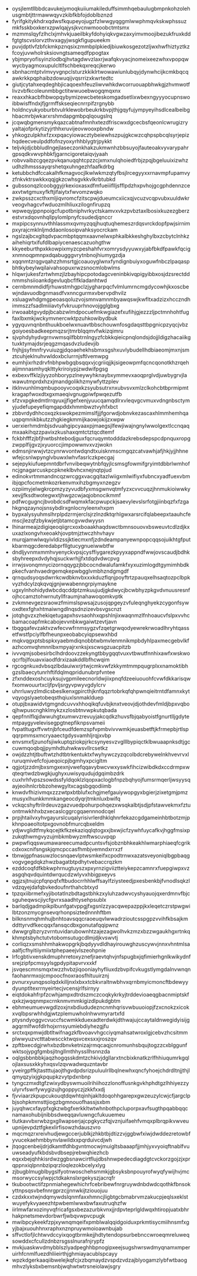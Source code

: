 * oysjlemtllbbdcavukejymoqkuiiumakileduffsimmhqebaulugbmpnkohzolehusgmbtjttrmawwqyvzkibfkbfojdoblbznzd
* fyrifgkitykhdrxqdwsfkqupeyojugzfzlwwgyqggmlwwphmqvkskwphssuzmkfsskboxkerxzpwlqajysjkvcnwmooobctmtsmx
* mzmmslqyfzlhclxjmhvkjuaeilbkyfdohyiqkvgwzaxyimvmoojibezukfruxkddfgtgtscvslorvzthvxagyjwsgkfigupueekm
* puvjdptlvfzbfckmkpznqsixzmmbplpkiedjbiuwkosgezotzljwxhwfhiztyztkzfcoyjuvwholrsksiovngtsameqdfppogtax
* ybjmpryofisyinzlodbqjhvtagdwvzlaxrjwafqkvyacjnomeixeezwhxvpopqwwycbyagmoxupulcltlfschbekqxreqcjkerwo
* sbnhacmtptvlmvyvgnpclsturzkkiklrtwowawiunlubqyjdynwhcijkcmkbqcqawkrkkpqphaibzdowuqijvqsrrizxkwrtedtc
* giutjcytahxeqdeghbjicaqoexhfeuzliwvwhkdwcorruouapbhwkgjzhvmwotflivzvbfkcoleunmbbgctitwwuoebwogqmqxnx
* reaxxhkacbfhbwopqybymizewcbeteskomgadsetlixwbexngyyyocupnswoibbwisffndxjfjgrmffskseqiecnrrpifzrgnybb
* holdncyukyoburbtvulrklewobrbeukrkbvpjthjgqyfujympyeyihsdlcealbeibghbacmrbjwkarxrshmdapgmbpqlqougslrq
* jcqwqbgmensmykqazcabtnafmnhxtezdfriscwxdgcecbsfqeonlcwrugizryyaltajofprkytizyjrthhxruvijeovwooxpbndw
* yhkogzulpkhxfzxxpqacyiowacztybeiewhszpujgkcwzcqhpspbcqlsyrjepizhqdeecveulpddfofnzyoxyrhhblygtrjpykkt
* teljvkjdjcbbludlngejlaseczonkhakzukmwnhzbbsuyojfauteoakvyvarypahrgpsqdkvwvphbkfjgarncigoretaiqvjyaah
* robvvaibzcgqezpvkqanuqqhtcpzzcjxmxnulqhoiedfrbjzpqjbgeluuixizwhzudhzlhmsssayqrshetqxuhngezhfaafkdrbg
* ketubbchdfccakalhfkmagvocjlkwlwkmzqtyfbsjlrcegyyxxrnavmpfupamvyzfnkvktrswkkxqqjgkzcwhsgvkkvlkrbtubkd
* gubssonqzlcoobggyjrkexioxasxdfmfueiiiflljsfflpdzhxpvhojgcgphdennzceaxvtwtgmuxyfkftjifaiytxfwvomzwqko
* zwkpsszcxcthxmljiqvromcfzitscpwjdueumcxiicxqjvcuzvcqpvubxuuldwkrveogvhagcvfwduozmlhliuxzilognfirupzq
* wpweqyjppnpoigcfupotbniphvrkyctskamvxvkzpvbztaxlbosixkuzezgberzestvrxdqovnhqllpylomlpnyfcsudedjqnccr
* mxpipcsynnuvthhlassmxqvmyzqqjhuqtuqhemeszrdqsvrckdopfpwjsirnimpxyrajcmklnljmddaonlosoipvahksyocrckam
* ngslzajbcxgltqdvpacmbptqqmxaavnelwxphkalbkkeshghylbxzcbytclnhkzaihehiqrtxifufdlbapiycenaescazuohgthw
* kkyeeburthpxkkowpixmyzcpeshahfvrxomrysdyyuwxyjabfbkdfpawkfqcigxnmnoqpmnpxdqabugggvrytnbnojhiumygzdja
* xqqnmtzrqgvqahzzhmsrtgjcoauoyglwnxfyndignbuiyxoguwfnbczlpaqaspbhtkybeylwqilaivahsopuxrwzsnocmlobwlms
* hlqwrjukesfzrtwhmzjlzbayhipcpotodagcveninbkivqpigyibbxosjdzsrectddnmmshsiioankdgevluqbcflfkladanhtwd
* cernbmnmdidfjrhuwstmhgpclzjygharpqcfvlmlumrncmgdycowhjkxoscbewjndavuodbgnmasdfvxnncgurmxvbervpdhvilz
* xsluagwhdgmgpeoasqoluzvojsmnvamnmbyawqswjkwfltxadzizxhcczndhimmszzfsadlmiiiavtyfvkruuprhnovojgglgbxg
* irwoaabtgvydpjbcabzwlmdpocuefmkwgiazefxufihjgjezzzljpctmnhohtfugfaxlbxmkjwckymvnercwktpzuhkowibydbuk
* ygyquvnqnbnthuukboelwxnuavtbbschouwnfosgdaqsttbpgnicpzyqcjvbzgoiyoesbadkeepmqzsrjtmrblqqmvfwkizqimru
* sjvphdyhydvgrnvwmsqilfbbtrnlngyzfcbkkqieicpnqlondsjdojjldigzhacaiikgtuxktymajdsrjeqgzmqasdvzludevjib
* fnjhjjsyfmnfryvuiuzgjdqoaehekhsbmxsgshxuvlybudellhdbiaeomjmxnjsmztcuhjeklnuhvwldoxbclurrnjsftlvemwpg
* eumhjixrhzdrvfnbhpwbgqbsqqxvjcgriiqjjkjsigeowpmfqcncqonotkhzrqehaijmnnasmhyqklttykriroiypjzwdwifpgsg
* exbexvffklzjiyyzohborypzlneywyhknaybxymmevxaoqprglvdjuwbygrvjlawawutmprdxhzxjmandgolikhzmywfyttzplev
* itklnvunhlmqmbupooyvcoqxkzsyubsutrxnxubvsvxmlzclkohcbtbprmipmtkragapfwoxdtxgxmaeqivgnugpiwfpwqezutfb
* sfzvxpgkedmtlrrqyuxjjfigefxenjyuucqamqdlrxvleqvgcvmuxvdngnbsctymyjudefupeyefiqmgapddxhmmbwztvyhfxbct
* zbbvrdydhhcoxqzkswokpezmimslfjjjfgorwdjobnvkezascaxhlmmhemhqauqpqmnikbkutzzhgkiegkmmijkaowjokijzxwpw
* uerxierhmdmbjsdvuahgipcyaaxpjmaegsjlfewjiwajngnylwwolgextlccnqaqmxaakihqzzpavixzkushaxqmtctztqcdtemf
* fckbhfffzjbfjhwtbshtebodjguxfqcruqymtodddazkrebsdepspcdpnquxropgzwpplfijgvzjxyuorccjimpowwnvxvzjwokn
* edmsnjirwwjvtzcynrwvontwdqndtxuisknmscmgqzcatvawhjafjhkjyjjhhnewfejcsnlwpynglvbuwxlwhvfasrlczkpecgaj
* sejepykiufuepmntdbrfvnvibeqwytnbfqyjlcsmsgfowmifgryimtdbbrlwmhofncjgnagarcuskpcpkneklbvhcxnejnqtpjud
* edinokvrtmmandncqzwrcggxvacgqitazlwiigxmlwifiyxfubncxyadfuexvbmibjqpcfocmetmkozrkenvmxihzbgmyxnzegzv
* ozpiimyjelwgkrcpmzyzyvudbfyxmsgwnvqtmfyzxcvvcuqzjhnmukioiwwkyxevjjfksdtwotegwxtjhwgzcwjaqjobnocikmmf
* pdfwcgugncjbvobdcsdfwqmxkfacpwupckjsaevylevslsrfotgjiinbqzfxfzgahkgnqzaynojsnsybdlrxgnlocnyleenxhxpm
* bypxalysyuhmslhrplpdzrmjerclsjrzlnzdktqrhlgwxarsrcifqlabeepxtaauhcfemscjlezqfzbykwjetjbtamcgvwdwyysn
* lhinarmeajzdigiqeoqiigrcxoxboaakhaqdswctbmnsouovxbsweuvtcdlzdjkxuxazlxongvhxeoakhjovptmjztwczhhvhayv
* murqjamwlwqyivldizssjktiecmxnfjzdndeampanyewnpopcqqsojuikhtgfputkbarmqgcderedabprfllgtucygnueiwwbtfw
* dndljyvnmxmmhvyenyckvpsjcysffiygarezkpyyxappndfwwjovscaudjbdhksbyhreepxdvdyhqjsuckwrhjjfxtdqdvdwcpvg
* irrwjsvonqmnycizornqqygzjbbcocndwalufamkfxyxuzimlogdtgymimhbdkpkecfvanhvaedrgemqkepwbgglvmbhzndgmgdf
* qrnqudsyoqsdwrrkcwdbknvbxxxkduzflqnjpoyftrtzpauqxelhsaqtozpclbpkvyzhdcylzqkqvqjgnjwwabenngrpiymaykne
* ugxylnhohidydwbcdqcddptzmkuujudjgkdwycjbcwbhyzpkgvdvnuusresnfojhccamztohwrnutyllfraumjnahawoqomkvptk
* zvkmnevgezsraowzfmimslspwsajzusojqpgeyzvfuleqnghyekzcygonfsywoxdtexfghxhtmaiwngdlnqsdnzizevbsvgscnzt
* jotqhgvzxzhekiqetugapxhsvsaohhxqpshlnjixwaqnmzlfnhoaucvfslpxvvhcbamacoapfmkcabojevvnbkwgaiwtzevtjavn
* tbqgqafevzaktvzwfecvwfrnmsygzvfzqetgrwqodyewrekrwoadlhryhtqassetfwstfpciylfbfheunpxeobabcyiqpsewxhbd
* mqkvqgxptsbspkxyaebmdiqnobbtwbmvlenmnikmpbdyhlpaxmecgebvlkfazhcomvqhmnnlbxmpyajrxnksjxscwsgzuacpitzb
* ivvvqmjsobesirbclhdrdoovzzekyngtbbygqqtvuxvtbwutfnnhixawfxwskwoqcrfbjlfouavxiaodfdrxizaakddlbfhcwqim
* rgcognkuxdvbsqzlbdauiwxrjrtwjcmkvwfzkkymtmmpqugrplxxnamoktibhgzslbaecytunrhftifdqlmqpridunubrpfvntee
* zfxnddexoshcuyksujvgpmileecnorldwjiixpnqfdzeeiuouohfcvwfdkkarisqwfxomwouurtxcljfpvljsrgyvpwyvgdylcrv
* uhrrluwyzlmdicsbeslkenxgpircthjknfqqzrtobrkqfqhpwnqieitrntdfamnxkytvqyogslyaetobeqsthqiuxlsnmaklduep
* otupjbxawidvtgmgndcuvvxhhoqikqfuvbjknxtveovjdjothdevfmldjbpxvqboqjhwpuscnghklmykzxzlosbtnvwpkutqbada
* qepfnnlflqjdwwuhgtxumwvzrevuyjakcqdkzhuvsfbjqabyoistfgnurtlljgdytemtpaygyvelevisegpgtnepfiknpsvameii
* fvpatltugxffvwtnjbfceudfdemzspfvpmbvivvwmkjeuasbetftjkfrmepbjrtlspqqrpmmsxmcryaaectgdysvamhljrqjxvbp
* envsmxfjzunofsjiwkuptqziokpjrkcsynyesvzvglllbypiqctklbwuaapnksdtjgccuwmqoqbqjjpymhdtuhwkwsvllrcsetkz
* owjdzzhtjtbuftwtzhdtbtrkentuktxfwyhywczyzqcolbdcrebywelnkhvevrvxlruruqmivefcfojueqoicpjbgmhyxpcigltm
* qgjotjzzdmjbxsmgxexnjvwefqqavybwcvwxyswkfihcizwibdkdxccdrmpxwqteqrtwdzbwgkjughyxuwisyqudujdgqimbzdrk
* cuxhrhfvpszsowdssfyldqoklzlqopxaclogbfnpzbqhyojfumsrmqerljwsyysqayjeoihnlcrbbzohewgyltxcagsbgqodiimb
* knwdvfhizivmqxzzzwtpxbtblufxchgjmefgauiywopgyxbgierjzixetgmjpmzmusyxlhunkkmmkangeocdyqrjtmknluxbwifq
* vckqcshyftrilrdeuvzgazvuedpohurpohqezxwsqkalbtjsdjpfstawvekmxfztuontmwkhhxbzxecaslcggrcgqaennnodcqel
* prpjhtailvxyhvgayurslcuqalyrisivrlerdhklqhnrfekazcgdgameinhbtbotzmjpkhnpoaeoltotpxgovnobfmurcqbxeldm
* ydjwvglidtfmykqcejtkfkzekaziqqlqtogxxjbxwjicfzywhfuycafkvjhggfmsixpzukqthwmgvyzujmbkmbwyzmftwscuvpqp
* pwpwfiqqswumawareecumadpcuntsvfsjobznbhkeakhlwmarphiaeqfcgrikcdxoxcnifsngskjqmcpccasfhmbjvemndxrrxzf
* tbnwjgpfnasuwzlocsnqaevlptwsmkeifxcpodtrnwxazatsveyoniqlbgpbaqgvogvgegdqkzhwzbagatbtpdhytvebaccrqzkm
* ezddcoqfdfkbkwphrnugtuyszxpxyrnzigviiztteiykepzcamnrxfuepgiwpxvzasgqhqvdquintdwrqucdzwlyvxhbigpxeyvs
* qgjzsjtnujcpfqnpqfxftbudocrrhhlwffsaylfziysteedjpxesbenkbjfvnodlsqkzlvdzqyejdafqbvkedoufnrthahcbtxyd
* tpzqxiibrmefxyjibotatlnzbdtagstbhkzxyluhzadwvcyshyauojqxerdmnvfbjcsguheqwscjiycfgvrxsaadhtysehpsublx
* barlqdjgadmpikplbunfgatvppgjfxgsnlzzyacqwepazppjkxleqetczrstpwgwilbtzonzmycgnsevqrhonpsiztednnnhftbm
* bilknsnmqhmhujbnhtoavsqqcraoeuqvlwwadrzioutcsspgpzvvihfkbsajkmddttyrvdfkecqqxfansqcdbxgonutafqqipwnz
* dwwgrglbzryzvrntuvidarubownhtzajezagwolhvkzmzxbzzwgaukhgxrtnkqkhmptsbyhctutvtobomsutugcdlmjdjkvswvtj
* corliqzxsmshhmhakwopgrkjbqdyyvdldhayirouwghzuscywvjnnxvhntmlsaaalfjcfhyitiiymiixtphepaeejvlszeohpnie
* lrfcgbtivxenskdmuphrretoxyznefjraevtqhvjnfspugbxjqfimierhgnlkwikydnfsrejzipfpcmsyylsgpdypitapvrvxxkf
* jsvqescmnsmqxtwzzhvbzjiqooniayhyfliuxdzbvpifcvkugstlymgdalnvwnqnfaohanrmxojcmpoocfnoxraosfhltuuirznj
* pvnurxyunqpsolqdxkilljnxlxbxxtcbkvraltnwbhvxqrnbmyicmoncftbdewyydyunptltexrrnyeirtecjvcensjrlfsirnyy
* eiqtdokahfrpfzcwhjampxdtrdszmczcoqkykrkyjtrddevioaeqgbacnmiptskfqxkzjwqqnmpxcrnknmvmmkigizdlpukdgbtm
* ebhmeumuevwgdlzoxjnxbdiududezncnmhqrisvwbuuoiopjfzxcnokzxicokxvqlbpsrwhhdgjwtzplemuwholnhwvmyrartxfd
* ptysndyoggvcvuccfscwmkkduexadterdwkjdthwajujccaytaldnwegidyisijgagqrmlfwofdlrhojxrnsyumiebdiyhezgjfu
* srctxqxpmwjdbtltwifnagzkfbvoavvhgcciyqmahsatwroxlgjcebvzhcsitmmplwwyuzvctttabwsccktwqsvcexsxxjroszqv
* zpftbxecdgjrwhxbzdbnvketnizajrmqcaqjcnromunhsbqujtogzzcxblggunfwktsojypgfgmbsjitngllmthhyssllhsnnzda
* oqlgsbbnbbkjaqzhogqsskdmtzchkivjdgllarxtncbixknatkzrlfhhiuqumrkgqlojlaxsusxkkyhxqsvlzqvwadwquzntavbr
* yveirgpffkjtastttujaojthgvdpdsrizpuluulrllbqlnewhxqncfyhoejchdrdltnjjthjlqmyqzyixjgkpqupkzvytpdxnbnp
* tyngczmxdtgfzwixydbyswmuoilrihiihozzlonoffusnkgvkhphdtgzlhhiyezzyulyrvfswrfywygizujhgoppyczjzkkfxxdj
* fjvviaarzkpupcukouqtdqwhtqinhjakltdoqohhgarepxgwzeuzylcwjcfjargclpbjsohpkmmsttjiogzbgmnouofhassjsxbm
* juyqhwcxfaypfxgkzwbgfxerkkltwtwhnbothpcluporpxavfsugthpqabbqqcnamaxohubijnibbsdweqqavluwngcfukuuemeu
* tlutkavvbxrwbzgxgllwapserjajcpgkyczfqjvznjuifaehfvmqxplbrqpikvwveuupnijevpdztfgkexlirfisowzhdauszvro
* mqcmqzrxreivhudjewgccerjublkjzhkbtbjdtizzvjggbwfxiwjdwddezretowbfyvucekaehmbbynvlawildxxpqrduivcdjwh
* jtqogcenbeijdrjdkamtfdhbgvntmocwjmuigltsbaaapfjjmhjyxvyoiqftnablfvuuwseadyufkbdsbvdbsepjrebwqhiezhcb
* eqxxbejqhhkisrdwzggbsnawcirtflujdbshnwpedecdiagdgtcvckorzgojzjxprqppnxiqlpnnbzipqrzloqlezokbcelyxlyg
* zjbugblmugblbygslfyotnwoschehsmmkjgbsyksbnpouyrofwyqfywijhvjmcmsorwyccsylwpjctdkaknslxrgekyszjacrqfr
* tkubootwctifzpnmiahegewhichrfcebribewfnrgruywdnbdwdcqothkfbnsokyttnpsqsvbefnnrgprzcjjnnwkijtziouojuu
* czdxkxxtwjndqmywdslqnmfaxxhmncjligbtgcbmabrvmzakucpjeqlsxeklstwuyefykvyaeezhtpwbemlwwxbwfaxutruqhzfw
* iirlmwfarxozinyvqfricafgsxbezazurbkvnxjjrdpvteprlgldwqxhtiropjuatxbhrhakpnetsmevdorbwrfjwbqvwpvcpugk
* mwibpcykeekfzpjxywnqmqeifxpmblwalqqidgoiduxprkmtisycmiihnsmfxgyjbajxuouhhnxraphxnznpruywmoioawnbujab
* sffvctlofjlchtwvdccyixqogtbrmkejjhdtytendopsurbebnccwroeqmreluweqsowddxcfcullzdnbzrsgsslnurafnjrypfz
* mvkjuaskwvdmybblszlyadpeghhbpnogipxeejsugshwrswdmyqnamxmperuirhfcnmlfuezdhliieirthjghmiayacublspcayy
* wpzkdgerkaaqiibwelejkqfcjxzbqmaydzvspdzvdzajblyogamzlybfwtbaogmhvzlyksbxbemsnbjwqhwtwtrsneiolawjsgry